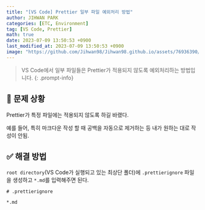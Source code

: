 ```yaml
---
title: "[VS Code] Prettier 일부 파일 예외처리 방법"
author: JIHWAN PARK
categories: [ETC, Environment]
tag: [VS Code, Prettier]
math: true
date: 2023-07-09 13:50:53 +0900
last_modified_at: 2023-07-09 13:50:53 +0900
image: "https://github.com/Jihwan98/Jihwan98.github.io/assets/76936390/57caa464-f0f5-4a47-ad5f-3d02f7deaf12"
---
```

> VS Code에서 일부 파일들은 Prettier가 적용되지 않도록 예외처리하는 방법입니다.
{: .prompt-info}

## 🔎 문제 상황

Prettier가 특정 파일에는 적용되지 않도록 하길 바랬다.

예를 들어, 특히 마크다운 작성 할 때 공백을 자동으로 제거하는 등 내가 원하는 대로 작성이 안됨.

## ✅ 해결 방법
`root directory`(VS Code가 실행되고 있는 최상단 폴더)에 `.prettierignore` 파일을 생성하고 `*.md`를 입력해주면 된다.

```
# .prettierignore

*.md
```